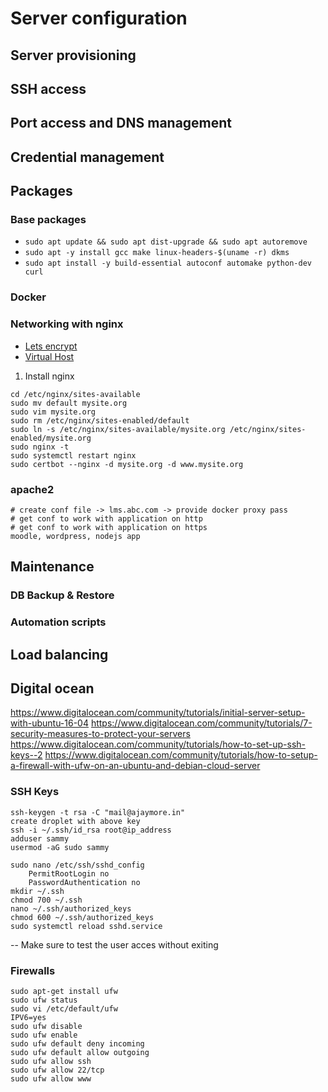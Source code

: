 # Server configuration

## Server provisioning

## SSH access

## Port access and DNS management

## Credential management

## Packages

### Base packages
- `sudo apt update && sudo apt dist-upgrade && sudo apt autoremove`
- `sudo apt -y install gcc make linux-headers-$(uname -r) dkms`
- `sudo apt install -y build-essential autoconf automake python-dev curl`

### Docker

### Networking with nginx

- [Lets encrypt](https://www.digitalocean.com/community/tutorials/how-to-secure-nginx-with-let-s-encrypt-on-ubuntu-16-04)
- [Virtual Host](https://www.digitalocean.com/community/tutorials/how-to-set-up-nginx-server-blocks-virtual-hosts-on-ubuntu-16-04)

1. Install nginx
```
cd /etc/nginx/sites-available
sudo mv default mysite.org
sudo vim mysite.org
sudo rm /etc/nginx/sites-enabled/default
sudo ln -s /etc/nginx/sites-available/mysite.org /etc/nginx/sites-enabled/mysite.org
sudo nginx -t
sudo systemctl restart nginx
sudo certbot --nginx -d mysite.org -d www.mysite.org
```

### apache2
```
# create conf file -> lms.abc.com -> provide docker proxy pass
# get conf to work with application on http
# get conf to work with application on https
moodle, wordpress, nodejs app

```
## Maintenance

### DB Backup & Restore

### Automation scripts

## Load balancing

## Digital ocean
https://www.digitalocean.com/community/tutorials/initial-server-setup-with-ubuntu-16-04
https://www.digitalocean.com/community/tutorials/7-security-measures-to-protect-your-servers
https://www.digitalocean.com/community/tutorials/how-to-set-up-ssh-keys--2
https://www.digitalocean.com/community/tutorials/how-to-setup-a-firewall-with-ufw-on-an-ubuntu-and-debian-cloud-server

### SSH Keys
```
ssh-keygen -t rsa -C "mail@ajaymore.in"
create droplet with above key
ssh -i ~/.ssh/id_rsa root@ip_address
adduser sammy
usermod -aG sudo sammy

sudo nano /etc/ssh/sshd_config
	PermitRootLogin no
	PasswordAuthentication no
mkdir ~/.ssh
chmod 700 ~/.ssh
nano ~/.ssh/authorized_keys
chmod 600 ~/.ssh/authorized_keys
sudo systemctl reload sshd.service
```
-- Make sure to test the user acces without exiting

### Firewalls
```
sudo apt-get install ufw
sudo ufw status
sudo vi /etc/default/ufw
IPV6=yes
sudo ufw disable
sudo ufw enable
sudo ufw default deny incoming
sudo ufw default allow outgoing
sudo ufw allow ssh
sudo ufw allow 22/tcp
sudo ufw allow www
```

### 
